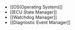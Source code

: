 - [[OS(Operating System)]]
- [[ECU State Manager]]
- [[Watchdog Manager]]
- [[Diagnostic Event Manager]]